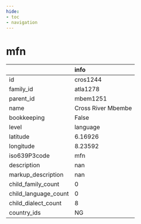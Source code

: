 ```yaml
---
hide:
- toc
- navigation
---
```

# mfn
|                      | info               |
|:---------------------|:-------------------|
| id                   | cros1244           |
| family_id            | atla1278           |
| parent_id            | mbem1251           |
| name                 | Cross River Mbembe |
| bookkeeping          | False              |
| level                | language           |
| latitude             | 6.16926            |
| longitude            | 8.23592            |
| iso639P3code         | mfn                |
| description          | nan                |
| markup_description   | nan                |
| child_family_count   | 0                  |
| child_language_count | 0                  |
| child_dialect_count  | 8                  |
| country_ids          | NG                 |